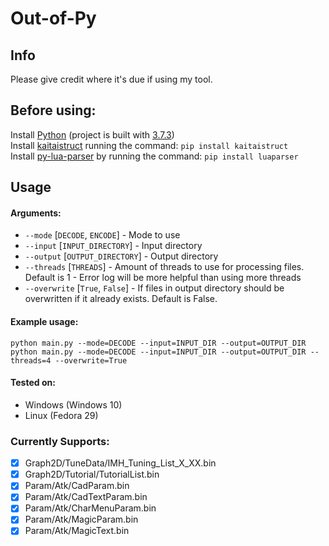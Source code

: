 # Out-of-Py


## Info

Please give credit where it's due if using my tool.


## Before using:

Install [Python](https://www.python.org/downloads/) (project is built with [3.7.3](https://www.python.org/downloads/release/python-373/))</br>
Install [kaitaistruct](https://pypi.org/project/kaitaistruct/) running the command: `pip install kaitaistruct`</br>
Install [py-lua-parser](https://github.com/boolangery/py-lua-parser) by running the command: `pip install luaparser`</br>


## Usage

#### Arguments:
- `--mode` [`DECODE`, `ENCODE`] - Mode to use
- `--input` [`INPUT_DIRECTORY`] - Input directory
- `--output` [`OUTPUT_DIRECTORY`] - Output directory
- `--threads` [`THREADS`] - Amount of threads to use for processing files. Default is 1 - Error log will be more helpful than using more threads
- `--overwrite` [`True`, `False`] - If files in output directory should be overwritten if it already exists. Default is False.

#### Example usage:
```
python main.py --mode=DECODE --input=INPUT_DIR --output=OUTPUT_DIR
python main.py --mode=DECODE --input=INPUT_DIR --output=OUTPUT_DIR --threads=4 --overwrite=True
```

#### Tested on:
- Windows (Windows 10)
- Linux (Fedora 29)

### Currently Supports:

- [x] Graph2D/TuneData/IMH_Tuning_List_X_XX.bin
- [x] Graph2D/Tutorial/TutorialList.bin
- [x] Param/Atk/CadParam.bin
- [x] Param/Atk/CadTextParam.bin
- [x] Param/Atk/CharMenuParam.bin
- [x] Param/Atk/MagicParam.bin
- [x] Param/Atk/MagicText.bin
